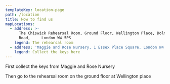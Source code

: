 ```yaml
---
templateKey: location-page
path: /location
title: How to find us
mapLocations:
  - address: >-
      The Chiswick Rehearsal Room, Ground Floor, Wellington Place, Dolman
      Road,     London W4 5PS
    legend: The rehearsal room
  - address: 'Maggie and Rose Nursery, 1 Essex Place Square, London W4 5UJ'
    legend: Collect the keys here
---
```

First collect the keys from Maggie and Rose Nursery

Then go to the rehearsal room on the ground floor at Wellington place
